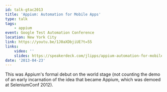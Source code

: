 ```yaml
---
id: talk-gtac2013
title: 'Appium: Automation for Mobile Apps'
type: talk
tags:
    - appium
event: Google Test Automation Conference
location: New York City
link: https://youtu.be/1J0aXDbjiUE?t=55
links:
    video: ''
    slides: https://speakerdeck.com/jlipps/appium-automation-for-mobile-apps
date: '2013-04-23'
---
```


This was Appium's formal debut on the world stage (not counting the demo of an early incarnation
of the idea that became Appium, which was demoed at SeleniumConf 2012).
